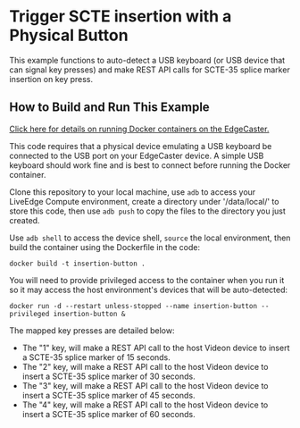 # Trigger SCTE insertion with a Physical Button

This example functions to auto-detect a USB keyboard (or USB device that can signal key presses) and make REST API calls for SCTE-35 splice marker insertion on key press.

## How to Build and Run This Example

[Click here for details on running Docker containers on the EdgeCaster.](https://support.videonlabs.com/hc/en-us/articles/4408583092115-Using-Docker-with-LiveEdge-Compute)

This code requires that a physical device emulating a USB keyboard be connected to the USB port on your EdgeCaster device. A simple USB keyboard should work fine and is best to connect before running the Docker container.

Clone this repository to your local machine, use `adb` to access your LiveEdge Compute environment, create a directory under '/data/local/' to store this code, then use `adb push` to copy the files to the directory you just created.

Use `adb shell` to access the device shell, `source` the local environment, then build the container using the Dockerfile in the code:

```
docker build -t insertion-button .
```

You will need to provide privileged access to the container when you run it so it may access the host environment's devices that will be auto-detected:

```
docker run -d --restart unless-stopped --name insertion-button --privileged insertion-button &
```
The mapped key presses are detailed below:
* The "1" key, will make a REST API call to the host Videon device to insert a SCTE-35 splice marker of 15 seconds.
* The "2" key, will make a REST API call to the host Videon device to insert a SCTE-35 splice marker of 30 seconds.
* The "3" key, will make a REST API call to the host Videon device to insert a SCTE-35 splice marker of 45 seconds.
* The "4" key, will make a REST API call to the host Videon device to insert a SCTE-35 splice marker of 60 seconds.

